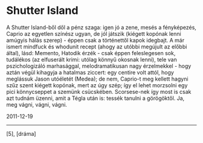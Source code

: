 # Shutter Island

A Shutter Island-ből dől a pénz szaga: igen jó a zene, mesés a fényképezés, Caprio az egyetlen színész ugyan, de jól játszik (kiégett kopónak lenni amúgyis hálás szerep) - éppen csak a történettől kapok idegbajt. A már ismert mindfuck és whodunit recept (ahogy az utóbbi megújult az előbbi által), lásd: Memento, Hatodik érzék - csak éppen feleslegesen sok, tudálékos (az elfuserált krimi: utólag könnyű okosnak lenni), tele van pszichologizáló marhasággal, melodramatikusan nagy érzelmekkel - hogy aztán végül kihagyja a hatalmas ziccert: egy centire volt attól, hogy meglássuk Jason utóéletét (Medea); de nem, Caprio-t meg kellett hagyni szűz szent kiégett kopónak, mert az úgy szép; így el lehet morzsolni egy pici könnycseppet a szemünk csücskében. Scorsese-nek így most is csak azt tudnám üzenni, amit a Tégla után is: tessék tanulni a görögöktől. Ja, meg vágni, vágni, vágni.

2011-12-19 

----

[5], [dráma]
